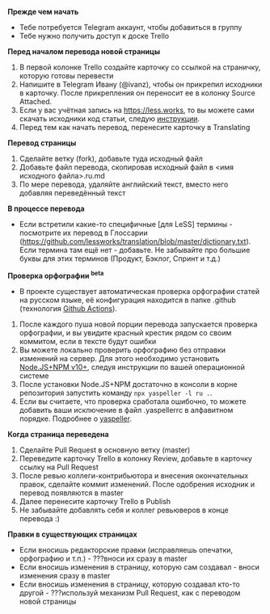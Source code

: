 **Прежде чем начать**

* Тебе потребуется Telegram аккаунт, чтобы добавиться в группу
* Тебе нужно получить доступ к доске Trello

**Перед началом перевода новой страницы**

1. В первой колонке Trello создайте карточку со ссылкой на страничку, которую готовы перевести
1. Напишите в Telegram Ивану (@ivanz), чтобы он прикрепил исходники в карточку.  После прикрепления он переносит ее в колонку Source Attached.
1. Если у вас учётная запись на https://less.works, то вы можете сами скачать исходники код статьи, следую [инструкции](https://less.works/resources/translation).
1. Перед тем как начать перевод, перенесите карточку в Translating

**Перевод страницы**

1. Сделайте ветку (fork), добавьте туда исходный файл
1. Добавьте файл перевода, скопировав исходный файл в <имя исходного файла>.ru.md
1. По мере перевода, удаляйте английский текст, вместо него добавляя переведённый текст

**В процессе перевода**

* Если встретили какие-то специфичные [для LeSS] термины - посмотрите их перевод в Глоссарии (https://github.com/lessworks/translation/blob/master/dictionary.txt). Если термина там ещё нет - добавьте. Не забывайте про большие буквы для этих терминов (Продукт, Бэклог, Спринт и т.д.)

**Проверка орфографии <sup>beta</beta>**
* В проекте существует автоматическая проверка орфографии статей на русском языке, её конфигурация находится в папке .github (технология [Github Actions](https://github.com/lessworks/translation/actions)).
1. После каждого пуша новой порции перевода запускается проверка орфографии, и вы увидите красный крестик рядом со своим коммитом, если в тексте будут ошибки
1. Вы можете локально проверить орфографию без отправки изменений на сервер. Для этого необходимо установить [Node.JS+NPM v10+](https://nodejs.org/ru/download/), следуя инструкции по вашей операционной системе
1. После установки Node.JS+NPM достаточно в консоли в корне репозитория запустить команду ```npx yaspeller -l ru .```.
1. Если вы считаете, что проверка сработала ошибочно, то можете добавить ваши исключение в файл .yaspellerrc в алфавитном порядке. Подробнее о [yaspeller](https://github.com/hcodes/yaspeller).

**Когда страница переведена**

1. Сделайте Pull Request в основную ветку (master)
1. Переведите карточку Trello в колонку Review, добавьте в карточку ссылку на Pull Request
1. После ревью коллеги-контрибьютора и внесения окончательных правок, сделайте коммит изменений. После одобрения исходник и перевод появляются в master 
1. Далее перенесите карточку Trello в Publish
1. Не забывайте добавлять себя и коллег ревьюверов в конце перевода :)

**Правки в существующих страницах**

- Если вносишь редакторские правки (исправляешь опечатки, орфографию и т.п.) - ???вноси их сразу в master
- Если вносишь изменения в страницу, которую сам создавал - вноси изменения сразу в master
- Если вносишь изменения в страницу, которую создавал кто-то другой - ???используй механизм Pull Request, как с переводом новой страницы